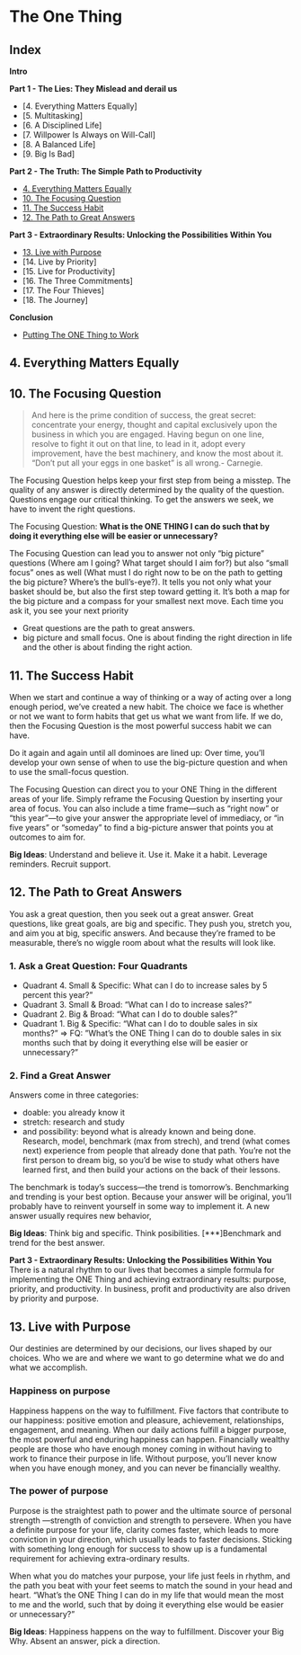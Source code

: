# The One Thing

## Index
**Intro**

**Part 1 - The Lies: They Mislead and derail us**
  - [4. Everything Matters Equally]
  - [5. Multitasking]
  - [6. A Disciplined Life]
  - [7. Willpower Is Always on Will-Call]
  - [8. A Balanced Life]
  - [9. Big Is Bad]

**Part 2 - The Truth: The Simple Path to Productivity**
  - [4. Everything Matters Equally](#4-everything-matters-equally)
  - [10. The Focusing Question](#10-the-focusing-question)
  - [11. The Success Habit](#11-the-success-habit)
  - [12. The Path to Great Answers](#12-the-path-to-great-answers)

**Part 3 - Extraordinary Results: Unlocking the Possibilities Within You**
- [13. Live with Purpose](#13.-live-with-purpose)
- [14. Live by Priority]
- [15. Live for Productivity]
- [16. The Three Commitments]
- [17. The Four Thieves]
- [18. The Journey]

**Conclusion**
- [Putting The ONE Thing to Work]()

## 4. Everything Matters Equally


## 10. The Focusing Question

> And here is the prime condition of success, the great secret: concentrate your energy, thought and capital exclusively upon the business in which you are engaged. Having begun on one line, resolve to fight it out on that line, to lead in it, adopt every improvement, have the best machinery, and know the most about it. “Don’t put all your eggs in one basket” is all wrong.- Carnegie.

The Focusing Question helps keep your first step from being a misstep. The quality of any answer is directly determined by the quality of the question. Questions engage our critical thinking. To get the answers we seek, we have to invent the right questions.

The Focusing Question: **What is the ONE THING I can do such that by doing it everything else will be easier or unnecessary?**

The Focusing Question can lead you to answer not only “big picture” questions (Where am I going? What target should I aim for?) but also “small focus” ones as well (What must I do right now to be on the path to getting the big picture? Where’s the bull’s-eye?).
It tells you not only what your basket should be, but also the first step toward getting it.
It’s both a map for the big picture and a compass for your smallest next move.
Each time you ask it, you see your next priority

- Great questions are the path to great answers.
- big picture and small focus. One is about finding the right direction in life and the other is about finding the right action.

## 11. The Success Habit
When we start and continue a way of thinking or a way of acting over a long enough period, we’ve created a new habit. The choice we face is whether or not we want to form habits that get us what we want from life. If we do, then the Focusing Question is the most powerful success habit we can have.

Do it again and again until all dominoes are lined up: Over time, you’ll develop your own sense of when to use the big-picture question and when to use the small-focus question.

The Focusing Question can direct you to your ONE Thing in the different areas of your life. Simply reframe the Focusing Question by inserting your area of focus. You can also include a time frame—such as “right now” or “this year”—to give your answer the appropriate level of immediacy, or “in five years” or “someday” to find a big-picture answer that points you at outcomes to aim for.

**Big Ideas**: Understand and believe it. Use it. Make it a habit. Leverage reminders. Recruit support.

## 12. The Path to Great Answers
You ask a great question, then you seek out a great answer. Great questions, like great goals, are big and specific. They push you, stretch you, and aim you at big, specific answers. And because they’re framed to be measurable, there’s no wiggle room about what the results will look like.

### 1. Ask a Great Question: Four Quadrants
- Quadrant 4. Small & Specific: What can I do to increase sales by 5 percent this year?”
- Quadrant 3. Small & Broad: “What can I do to increase sales?”
- Quadrant 2. Big & Broad: “What can I do to double sales?”
- Quadrant 1. Big & Specific: “What can I do to double sales in six months?”
=> FQ: ”What’s the ONE Thing I can do to double sales in six months such that by doing it everything else will be easier or unnecessary?”

### 2. Find a Great Answer
Answers come in three categories: 
- doable: you already know it
- stretch: research and study
- and possibility: beyond what is already known and being done. Research, model, benchmark (max from strech), and trend (what comes next) experience from people that already done that path. You’re not the first person to dream big, so you’d be wise to study what others have learned first, and then build your actions on the back of their lessons.

The benchmark is today’s success—the trend is tomorrow’s.
Benchmarking and trending is your best option. Because your answer will be original, you’ll probably have to reinvent yourself in some way to implement it. A new answer usually requires new behavior,

**Big Ideas**: Think big and specific. Think posibilities. [***]Benchmark and trend for the best answer.


**Part 3 - Extraordinary Results: Unlocking the Possibilities Within You**
There is a natural rhythm to our lives that becomes a simple formula for implementing the ONE Thing and achieving extraordinary results: purpose, priority, and productivity.
In business, profit and productivity are also driven by priority and purpose.

## 13. Live with Purpose
Our destinies are determined by our decisions, our lives shaped by our choices.
Who we are and where we want to go determine what we do and what we accomplish.

### Happiness on purpose
Happiness happens on the way to fulfillment. 
Five factors that contribute to our happiness: positive emotion and pleasure, achievement, relationships, engagement, and meaning. 
When our daily actions fulfill a bigger purpose, the most powerful and enduring happiness can happen. 
Financially wealthy people are those who have enough money coming in without having to work to finance their purpose in life. Without purpose, you’ll never know when you have enough money, and you can never be financially wealthy.

### The power of purpose
Purpose is the straightest path to power and the ultimate source of personal strength —strength of conviction and strength to persevere. When you have a definite purpose for your life, clarity comes faster, which leads to more conviction in your direction, which usually leads to faster decisions. Sticking with something long enough for success to show up is a fundamental requirement for achieving extra-ordinary results.

When what you do matches your purpose, your life just feels in rhythm, and the path you beat with your feet seems to match the sound in your head and heart. “What’s the ONE Thing I can do in my life that would mean the most to me and the world, such that by doing it everything else would be easier or unnecessary?”

**Big Ideas**: Happiness happens on the way to fulfillment. Discover your Big Why. Absent an answer, pick a direction.

